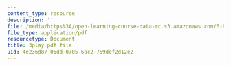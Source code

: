 ```yaml
---
content_type: resource
description: ''
file: /media/https%3A/open-learning-course-data-rc.s3.amazonaws.com/6-858-computer-systems-security-fall-2014/4e236d8705dd07056ac2759dcf2d12e2_GqmQg-cszw4.pdf
file_type: application/pdf
resourcetype: Document
title: 3play pdf file
uid: 4e236d87-05dd-0705-6ac2-759dcf2d12e2
---
```

